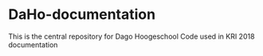 # DaHo-documentation
This is the central repository for Dago Hoogeschool Code used in KRI 2018 documentation

